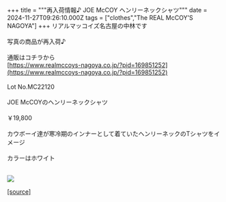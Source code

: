 +++
title = """再入荷情報♪ JOE McCOY ヘンリーネックシャツ"""
date = 2024-11-27T09:26:10.000Z
tags = ["clothes","The REAL McCOY'S NAGOYA"]
+++
リアルマッコイズ名古屋の中林です  
   
写真の商品が再入荷♪  
   
通販はコチラから  
[https://www.realmccoys-nagoya.co.jp/?pid=169851252](https://www.realmccoys-nagoya.co.jp/?pid=169851252)  
   
Lot No.MC22120  
   
JOE McCOYのヘンリーネックシャツ  
   
￥19,800  
   
カウボーイ達が寒冷期のインナーとして着ていたヘンリーネックのTシャツをイメージ  
   
カラーはホワイト  
 

[![](https://stat.ameba.jp/user_images/20241127/18/realmccoy-nagoya/25/e3/j/o1000100015514953420.jpg)](https://www.realmccoys-nagoya.co.jp/?pid=169851252)

[[source]](https://ameblo.jp/realmccoy-nagoya/entry-12876570304.html)
